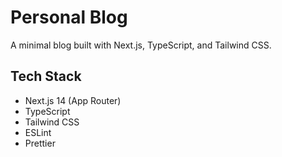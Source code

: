 # Personal Blog

A minimal blog built with Next.js, TypeScript, and Tailwind CSS.

## Tech Stack

- Next.js 14 (App Router)
- TypeScript
- Tailwind CSS
- ESLint
- Prettier

